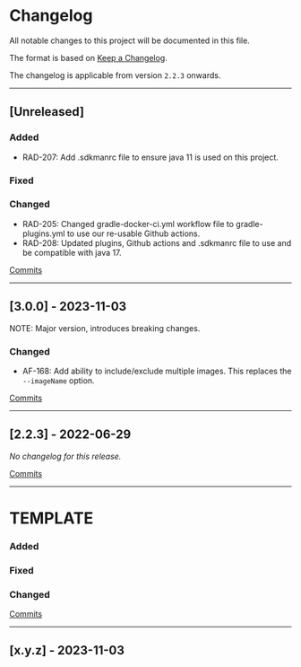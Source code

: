 # Changelog

All notable changes to this project will be documented in this file.

The format is based on [Keep a Changelog](https://keepachangelog.com/en/1.0.0/).

The changelog is applicable from version `2.2.3` onwards.

---

## [Unreleased]

### Added

- RAD-207: Add .sdkmanrc file to ensure java 11 is used on this project.

### Fixed

### Changed

- RAD-205: Changed gradle-docker-ci.yml workflow file to gradle-plugins.yml to use our re-usable Github actions.
- RAD-208: Updated plugins, Github actions and .sdkmanrc file to use and be compatible with java 17. 

[Commits](https://github.com/brightsparklabs/gradle-docker/compare/3.0.0...3.y.z)

---

## [3.0.0] - 2023-11-03

NOTE: Major version, introduces breaking changes.

### Changed

- AF-168: Add ability to include/exclude multiple images. This replaces the `--imageName` option.

[Commits](https://github.com/brightsparklabs/gradle-docker/compare/2.2.3...3.0.0)

---

## [2.2.3] - 2022-06-29

_No changelog for this release._

[Commits](https://github.com/brightsparklabs/appcli/compare/2.2.2...2.2.3)

---

# TEMPLATE

### Added

### Fixed

### Changed

[Commits](https://github.com/brightsparklabs/gradle-docker/compare/3.0.0...3.y.z)

---

## [x.y.z] - 2023-11-03
